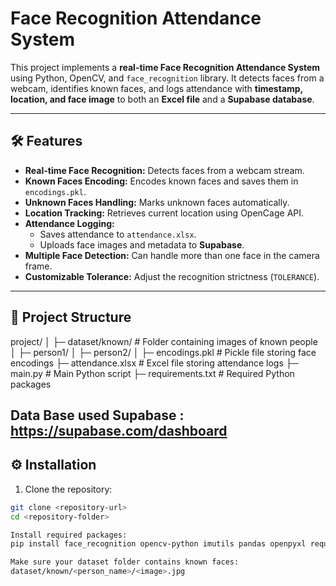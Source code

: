 # Face Recognition Attendance System

This project implements a **real-time Face Recognition Attendance System** using Python, OpenCV, and `face_recognition` library. It detects faces from a webcam, identifies known faces, and logs attendance with **timestamp, location, and face image** to both an **Excel file** and a **Supabase database**.

---

## 🛠 Features

- **Real-time Face Recognition:** Detects faces from a webcam stream.
- **Known Faces Encoding:** Encodes known faces and saves them in `encodings.pkl`.
- **Unknown Faces Handling:** Marks unknown faces automatically.
- **Location Tracking:** Retrieves current location using OpenCage API.
- **Attendance Logging:**  
  - Saves attendance to `attendance.xlsx`.  
  - Uploads face images and metadata to **Supabase**.
- **Multiple Face Detection:** Can handle more than one face in the camera frame.
- **Customizable Tolerance:** Adjust the recognition strictness (`TOLERANCE`).

---

## 📂 Project Structure

project/
│
├─ dataset/known/ # Folder containing images of known people
│ ├─ person1/
│ ├─ person2/
│
├─ encodings.pkl # Pickle file storing face encodings
├─ attendance.xlsx # Excel file storing attendance logs
├─ main.py # Main Python script
├─ requirements.txt # Required Python packages

Data Base used
Supabase : https://supabase.com/dashboard
---

## ⚙️ Installation

1. Clone the repository:
```bash
git clone <repository-url>
cd <repository-folder>

Install required packages:
pip install face_recognition opencv-python imutils pandas openpyxl requests supabase-py numpy

Make sure your dataset folder contains known faces:
dataset/known/<person_name>/<image>.jpg

